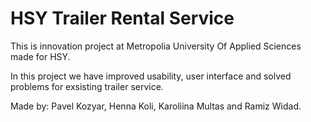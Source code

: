 # HSY Trailer Rental Service

This is innovation project at Metropolia University Of Applied Sciences made for HSY.

In this project we have improved usability, user interface and solved problems for exsisting trailer service.

Made by: Pavel Kozyar, Henna Koli, Karoliina Multas and Ramiz Widad.

